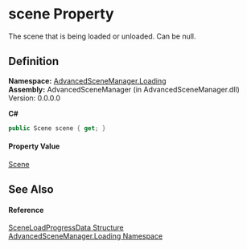 # scene Property


The scene that is being loaded or unloaded. Can be null.



## Definition
**Namespace:** <a href="N_AdvancedSceneManager_Loading.md">AdvancedSceneManager.Loading</a>  
**Assembly:** AdvancedSceneManager (in AdvancedSceneManager.dll) Version: 0.0.0.0

**C#**
``` C#
public Scene scene { get; }
```



#### Property Value
<a href="T_AdvancedSceneManager_Models_Scene.md">Scene</a>

## See Also


#### Reference
<a href="T_AdvancedSceneManager_Loading_SceneLoadProgressData.md">SceneLoadProgressData Structure</a>  
<a href="N_AdvancedSceneManager_Loading.md">AdvancedSceneManager.Loading Namespace</a>  
